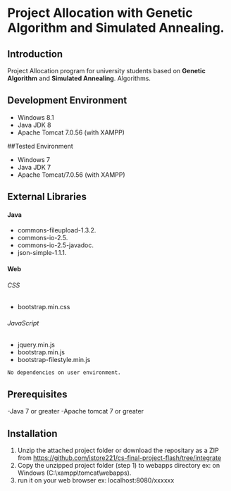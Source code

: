 # Project Allocation with Genetic Algorithm and Simulated Annealing.

## Introduction

Project Allocation program for university students based on **Genetic Algorithm** and **Simulated Annealing**. Algorithms.


## Development Environment
- Windows 8.1
- Java JDK 8
- Apache Tomcat 7.0.56 (with XAMPP)

##Tested Environment
- Windows 7
- Java JDK 7
- Apache Tomcat/7.0.56 (with XAMPP)


## External Libraries 

#### Java
- commons-fileupload-1.3.2.
- commons-io-2.5.
- commons-io-2.5-javadoc.
- json-simple-1.1.1.

#### Web
###### CSS
- bootstrap.min.css

###### JavaScript
- jquery.min.js
- bootstrap.min.js
- bootstrap-filestyle.min.js
 
```
No dependencies on user environment.
```

## Prerequisites
-Java 7 or greater
-Apache tomcat 7 or greater


## Installation

1. Unzip the attached project folder or download the repositary as a ZIP from  https://github.com/istore221/cs-final-project-flash/tree/integrate 
2. Copy the unzipped project folder (step 1) to webapps directory ex: on Windows (C:\xampp\tomcat\webapps).
3. run it on your web browser ex: localhost:8080/xxxxxx


